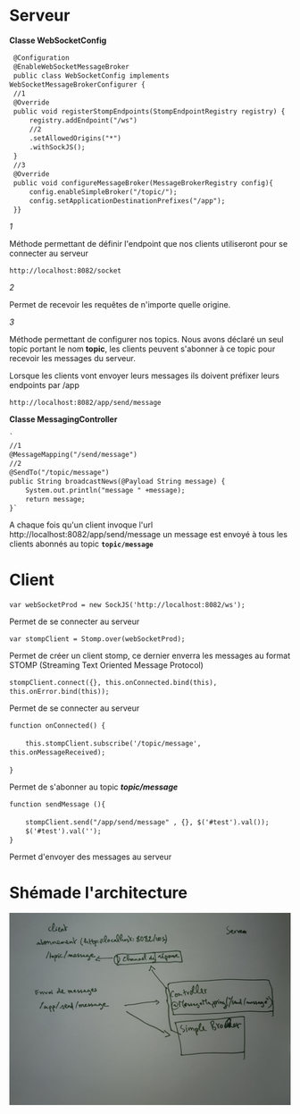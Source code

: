 # Serveur

**Classe WebSocketConfig**

     @Configuration
     @EnableWebSocketMessageBroker
     public class WebSocketConfig implements WebSocketMessageBrokerConfigurer {
     //1   
     @Override
     public void registerStompEndpoints(StompEndpointRegistry registry) {
         registry.addEndpoint("/ws")
         //2 
         .setAllowedOrigins("*")
         .withSockJS();
     }
     //3   
     @Override
     public void configureMessageBroker(MessageBrokerRegistry config){
         config.enableSimpleBroker("/topic/");
         config.setApplicationDestinationPrefixes("/app");
     }}
_1_

Méthode permettant de définir l'endpoint que nos clients utiliseront pour se connecter au serveur

    http://localhost:8082/socket
 
_2_    

Permet de recevoir les requêtes de n'importe quelle origine.

_3_

Méthode permettant de configurer nos topics. Nous avons déclaré un seul topic portant le nom **topic**, les 
clients peuvent s'abonner à ce topic pour recevoir les messages du serveur.

Lorsque les clients vont envoyer leurs messages ils doivent préfixer leurs endpoints par /app

    http://localhost:8082/app/send/message
    
**Classe MessagingController**

    `
    //1
    @MessageMapping("/send/message")
    //2 
    @SendTo("/topic/message")
    public String broadcastNews(@Payload String message) {
        System.out.println("message " +message);
        return message;
    }`
    
A chaque fois qu'un client invoque l'url http://localhost:8082/app/send/message un message est envoyé 
à tous les clients abonnés au topic **`topic/message`**

# Client

    var webSocketProd = new SockJS('http://localhost:8082/ws');
    
Permet de se connecter au serveur

    var stompClient = Stomp.over(webSocketProd);
    
Permet de créer un client stomp, ce dernier enverra les messages au format STOMP (Streaming Text Oriented Message Protocol)


    stompClient.connect({}, this.onConnected.bind(this), this.onError.bind(this));
    
Permet de se connecter au serveur

    function onConnected() {
    
        this.stompClient.subscribe('/topic/message', this.onMessageReceived);
    
    }
 
Permet de s'abonner au topic _**topic/message**_

    function sendMessage (){
    
        stompClient.send("/app/send/message" , {}, $('#test').val());
        $('#test').val('');
    }   
    
Permet d'envoyer des messages au serveur

# Shémade l'architecture

![Alt text](src/main/resources/archi.jpg "Archi")
